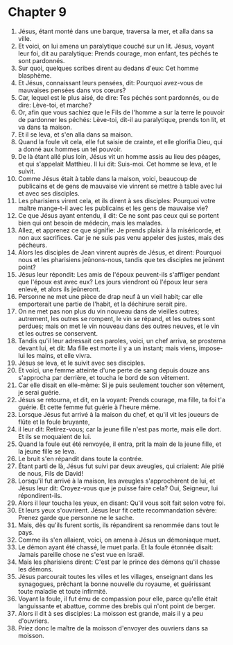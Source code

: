 # Chapter 9

1. Jésus, étant monté dans une barque, traversa la mer, et alla dans sa ville.
2. Et voici, on lui amena un paralytique couché sur un lit. Jésus, voyant leur foi, dit au paralytique: Prends courage, mon enfant, tes péchés te sont pardonnés.
3. Sur quoi, quelques scribes dirent au dedans d'eux: Cet homme blasphème.
4. Et Jésus, connaissant leurs pensées, dit: Pourquoi avez-vous de mauvaises pensées dans vos cœurs?
5. Car, lequel est le plus aisé, de dire: Tes péchés sont pardonnés, ou de dire: Lève-toi, et marche?
6. Or, afin que vous sachiez que le Fils de l'homme a sur la terre le pouvoir de pardonner les péchés: Lève-toi, dit-il au paralytique, prends ton lit, et va dans ta maison.
7. Et il se leva, et s'en alla dans sa maison.
8. Quand la foule vit cela, elle fut saisie de crainte, et elle glorifia Dieu, qui a donné aux hommes un tel pouvoir.
9. De là étant allé plus loin, Jésus vit un homme assis au lieu des péages, et qui s'appelait Matthieu. Il lui dit: Suis-moi. Cet homme se leva, et le suivit.
10. Comme Jésus était à table dans la maison, voici, beaucoup de publicains et de gens de mauvaise vie vinrent se mettre à table avec lui et avec ses disciples.
11. Les pharisiens virent cela, et ils dirent à ses disciples: Pourquoi votre maître mange-t-il avec les publicains et les gens de mauvaise vie?
12. Ce que Jésus ayant entendu, il dit: Ce ne sont pas ceux qui se portent bien qui ont besoin de médecin, mais les malades.
13. Allez, et apprenez ce que signifie: Je prends plaisir à la miséricorde, et non aux sacrifices. Car je ne suis pas venu appeler des justes, mais des pécheurs.
14. Alors les disciples de Jean vinrent auprès de Jésus, et dirent: Pourquoi nous et les pharisiens jeûnons-nous, tandis que tes disciples ne jeûnent point?
15. Jésus leur répondit: Les amis de l'époux peuvent-ils s'affliger pendant que l'époux est avec eux? Les jours viendront où l'époux leur sera enlevé, et alors ils jeûneront.
16. Personne ne met une pièce de drap neuf à un vieil habit; car elle emporterait une partie de l'habit, et la déchirure serait pire.
17. On ne met pas non plus du vin nouveau dans de vieilles outres; autrement, les outres se rompent, le vin se répand, et les outres sont perdues; mais on met le vin nouveau dans des outres neuves, et le vin et les outres se conservent.
18. Tandis qu'il leur adressait ces paroles, voici, un chef arriva, se prosterna devant lui, et dit: Ma fille est morte il y a un instant; mais viens, impose-lui les mains, et elle vivra.
19. Jésus se leva, et le suivit avec ses disciples.
20. Et voici, une femme atteinte d'une perte de sang depuis douze ans s'approcha par derrière, et toucha le bord de son vêtement.
21. Car elle disait en elle-même: Si je puis seulement toucher son vêtement, je serai guérie.
22. Jésus se retourna, et dit, en la voyant: Prends courage, ma fille, ta foi t'a guérie. Et cette femme fut guérie à l'heure même.
23. Lorsque Jésus fut arrivé à la maison du chef, et qu'il vit les joueurs de flûte et la foule bruyante,
24. il leur dit: Retirez-vous; car la jeune fille n'est pas morte, mais elle dort. Et ils se moquaient de lui.
25. Quand la foule eut été renvoyée, il entra, prit la main de la jeune fille, et la jeune fille se leva.
26. Le bruit s'en répandit dans toute la contrée.
27. Étant parti de là, Jésus fut suivi par deux aveugles, qui criaient: Aie pitié de nous, Fils de David!
28. Lorsqu'il fut arrivé à la maison, les aveugles s'approchèrent de lui, et Jésus leur dit: Croyez-vous que je puisse faire cela? Oui, Seigneur, lui répondirent-ils.
29. Alors il leur toucha les yeux, en disant: Qu'il vous soit fait selon votre foi.
30. Et leurs yeux s'ouvrirent. Jésus leur fit cette recommandation sévère: Prenez garde que personne ne le sache.
31. Mais, dès qu'ils furent sortis, ils répandirent sa renommée dans tout le pays.
32. Comme ils s'en allaient, voici, on amena à Jésus un démoniaque muet.
33. Le démon ayant été chassé, le muet parla. Et la foule étonnée disait: Jamais pareille chose ne s'est vue en Israël.
34. Mais les pharisiens dirent: C'est par le prince des démons qu'il chasse les démons.
35. Jésus parcourait toutes les villes et les villages, enseignant dans les synagogues, prêchant la bonne nouvelle du royaume, et guérissant toute maladie et toute infirmité.
36. Voyant la foule, il fut ému de compassion pour elle, parce qu'elle était languissante et abattue, comme des brebis qui n'ont point de berger.
37. Alors il dit à ses disciples: La moisson est grande, mais il y a peu d'ouvriers.
38. Priez donc le maître de la moisson d'envoyer des ouvriers dans sa moisson.

